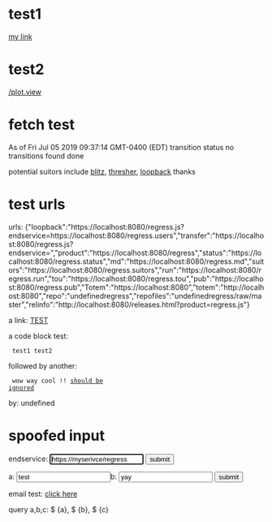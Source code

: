 <h1 >test1</h1><a href='/junk.txt' >my link</a>

<h1 >test2</h1><a href='/plot.view?src=regress&name=test2&x=Save_ols$.cls[0].weights&y=Save_ols$.cls[0].weights&w=600&h=400' >/plot.view</a>

<h1 >fetch test</h1>As of Fri Jul 05 2019 09:37:14 GMT-0400 (EDT) transition status no transitions found done

potential suitors include <a href='https://localhost:8080/regress.js?endservice=https://blitz.ilabs.ic.gov/regress' >blitz</a>, <a href='https://localhost:8080/regress.js?endservice=https://thresher.ilabs.ic.gov/regress' >thresher</a>, <a href='https://localhost:8080/regress.js?endservice=https://localhost:8080/regress.users' >loopback</a> thanks

<h1 >test urls</h1>urls: {"loopback":"https://localhost:8080/regress.js?endservice=https://localhost:8080/regress.users","transfer":"https://localhost:8080/regress.js?endservice=","product":"https://localhost:8080/regress","status":"https://localhost:8080/regress.status","md":"https://localhost:8080/regress.md","suitors":"https://localhost:8080/regress.suitors","run":"https://localhost:8080/regress.run","tou":"https://localhost:8080/regress.tou","pub":"https://localhost:8080/regress.pub","Totem":"https://localhost:8080","totem":"http://localhost:8080","repo":"undefinedregress","repofiles":"undefinedregress/raw/master","relinfo":"http://localhost:8080/releases.html?product=regress.js"}

a link: <a href='test test test' >TEST</a>

a  code block test:<pre ><code >	test1
	test2
</code></pre>followed by another:<pre ><code >	wow
	way cool !!
	[should be ignored](/nogo.com)
</code></pre>by: undefined

<h1 >spoofed input</h1>
<script>
	String.prototype.tag = function tag(el,at) {
	/**
	@member String
	@method tag

	Tag url (el = ? || &) or html (el = html tag) with specified attributes.

	@param {String} el tag element = ? || & || html tag
	@param {String} at tag attributes = {key: val, ...}
	@return {String} tagged results
	*/

		if (!at) { at = {href: el}; el = "a"; }
		
		if ( el == "?" || el == "&" ) {  // tag a url
			var rtn = this;

			Each(at, (key,val) => {
				rtn += el + key + "=" + ( (typeof val == "string") ? val : JSON.stringify(val) ); 
				el = "&";
			});

			return rtn;	
		}

		else {  // tag html
			var rtn = "<"+el+" ";

			Each( at, (key,val) => rtn += key + "='" + val + "' " );

			switch (el) {
				case "embed":
				case "img":
				case "link":
				case "input":
					return rtn+">" + this;
				default:
					return rtn+">" + this + "</"+el+">";
			}
		}
	}
	function submitForm() {
		var parms = {};
		["endservice"].forEach( (key) => parms[key] = document.getElementById("parms."+key).value );

		window.open( "/regress".tag("?", parms) );
	}
</script>
<form onsubmit="submitForm()">
	endservice: <input id="parms.endservice" type="text" value="https://myserivce/regress" autofocus >
	<button id="parms.submit" type="submit" value="submit">submit</button>
</form> 
<script>
	String.prototype.tag = function tag(el,at) {
	/**
	@member String
	@method tag

	Tag url (el = ? || &) or html (el = html tag) with specified attributes.

	@param {String} el tag element = ? || & || html tag
	@param {String} at tag attributes = {key: val, ...}
	@return {String} tagged results
	*/

		if (!at) { at = {href: el}; el = "a"; }
		
		if ( el == "?" || el == "&" ) {  // tag a url
			var rtn = this;

			Each(at, (key,val) => {
				rtn += el + key + "=" + ( (typeof val == "string") ? val : JSON.stringify(val) ); 
				el = "&";
			});

			return rtn;	
		}

		else {  // tag html
			var rtn = "<"+el+" ";

			Each( at, (key,val) => rtn += key + "='" + val + "' " );

			switch (el) {
				case "embed":
				case "img":
				case "link":
				case "input":
					return rtn+">" + this;
				default:
					return rtn+">" + this + "</"+el+">";
			}
		}
	}
	function submitForm() {
		var parms = {};
		["a","b"].forEach( (key) => parms[key] = document.getElementById("parms."+key).value );

		window.open( "/regress".tag("?", parms) );
	}
</script>
<form onsubmit="submitForm()">
	a: <input id="parms.a" type="text" value="test" autofocus >b: <input id="parms.b" type="text" value="yay" autofocus >
	<button id="parms.submit" type="submit" value="submit">submit</button>
</form>

email test: <a href='mailto:brian.d.james@comcast.net?subject=regress request&body=some test' >click here</a>

query a,b,c: $ {a}, $ {b}, $ {c}